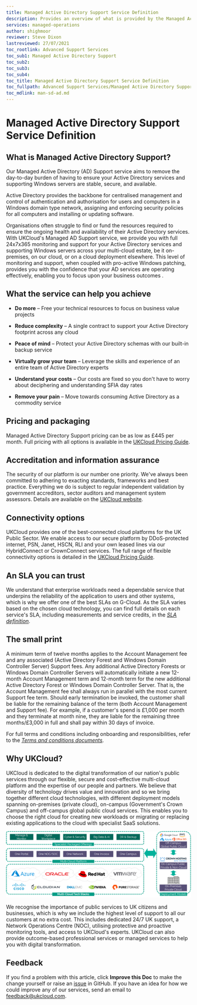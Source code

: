 ```yaml
---
title: Managed Active Directory Support Service Definition
description: Provides an overview of what is provided by the Managed Active Directory Support service
services: managed-operations
author: shighmoor
reviewer: Steve Dixon
lastreviewed: 27/07/2021
toc_rootlink: Advanced Support Services
toc_sub1: Managed Active Directory Support
toc_sub2:
toc_sub3:
toc_sub4:
toc_title: Managed Active Directory Support Service Definition
toc_fullpath: Advanced Support Services/Managed Active Directory Support/man-sd-ad.md
toc_mdlink: man-sd-ad.md
---
```


# Managed Active Directory Support Service Definition

## What is Managed Active Directory Support?

Our Managed Active Directory (AD) Support service aims to remove the day-to-day burden of having to ensure your Active Directory services and supporting Windows servers are stable, secure, and available.

Active Directory provides the backbone for centralised management and control of authentication and authorisation for users and computers in a Windows domain type network, assigning and enforcing security policies for all computers and installing or updating software.

Organisations often struggle to find or fund the resources required to ensure the ongoing health and availability of their Active Directory services. With UKCloud's Managed AD Support service, we provide you with full 24x7x365 monitoring and support for your Active Directory services and supporting Windows servers across your multi-cloud estate, be it on-premises, on our cloud, or on a cloud deployment elsewhere. This level of monitoring and support, when coupled with pro-active Windows patching, provides you with the confidence that your AD services are operating effectively, enabling you to focus upon your business outcomes
.

## What the service can help you achieve

- **Do more** – Free your technical resources to focus on business value projects

- **Reduce complexity** – A single contract to support your Active Directory footprint across any cloud

- **Peace of mind** – Protect your Active Directory schemas with our built-in backup service

- **Virtually grow your team** – Leverage the skills and experience of an entire team of Active Directory experts

- **Understand your costs** – Our costs are fixed so you don't have to worry about deciphering and understanding SFIA day rates

- **Remove your pain** – Move towards consuming Active Directory as a commodity service

## Pricing and packaging

Managed Active Directory Support pricing can be as low as £445 per month. Full pricing with all options is available in the [UKCloud Pricing Guide](https://ukcloud.com/pricing-guide).

## Accreditation and information assurance

The security of our platform is our number one priority. We've always been committed to adhering to exacting standards, frameworks and best practice. Everything we do is subject to regular independent validation by government accreditors, sector auditors and management system assessors. Details are available on the [UKCloud website](https://ukcloud.com/governance/).

## Connectivity options

UKCloud provides one of the best-connected cloud platforms for the UK Public Sector. We enable access to our secure platform by DDoS-protected internet, PSN, Janet, HSCN, RLI and your own leased lines via our HybridConnect or CrownConnect services. The full range of flexible connectivity options is detailed in the [UKCloud Pricing Guide](https://ukcloud.com/pricing-guide).

## An SLA you can trust

We understand that enterprise workloads need a dependable service that underpins the reliability of the application to users and other systems, which is why we offer one of the best SLAs on G-Cloud. As the SLA varies based on the chosen cloud technology, you can find full details on each service's SLA, including measurements and service credits, in the [*SLA definition*](../other/other-ref-sla-definition.md).

## The small print

A minimum term of twelve months applies to the Account Management fee and any associated (Active Directory Forest and Windows Domain Controller Server) Support fees. Any additional Active Directory Forests or Windows Domain Controller Servers will automatically initiate a new 12-month Account Management term and 12-month term for the new additional Active Directory Forest or Windows Domain Controller Server. That is, the Account Management fee shall always run in parallel with the most current Support fee term. Should early termination be invoked, the customer shall be liable for the remaining balance of the term (both Account Management and Support fee). For example, if a customer's spend is £1,000 per month and they terminate at month nine, they are liable for the remaining three months/£3,000 in full and shall pay within 30 days of invoice.

For full terms and conditions including onboarding and responsibilities, refer to the [*Terms and conditions documents*](../other/other-ref-terms-and-conditions.md).

## Why UKCloud?

UKCloud is dedicated to the digital transformation of our nation's public services through our flexible, secure and cost-effective multi-cloud platform and the expertise of our people and partners. We believe that diversity of technology drives value and innovation and so we bring together different cloud technologies, with different deployment models spanning on-premises (private cloud), on-campus (Government's Crown Campus) and off-campus global public cloud services. This enables you to choose the right cloud for creating new workloads or migrating or replacing existing applications to the cloud with specialist SaaS solutions.

![UKCloud services](images/ukc-services-g12.png)

We recognise the importance of public services to UK citizens and businesses, which is why we include the highest level of support to all our customers at no extra cost. This includes dedicated 24/7 UK support, a Network Operations Centre (NOC), utilising protective and proactive monitoring tools, and access to UKCloud's experts. UKCloud can also provide outcome-based professional services or managed services to help you with digital transformation.

## Feedback

If you find a problem with this article, click **Improve this Doc** to make the change yourself or raise an [issue](https://github.com/UKCloud/documentation/issues) in GitHub. If you have an idea for how we could improve any of our services, send an email to <feedback@ukcloud.com>.
